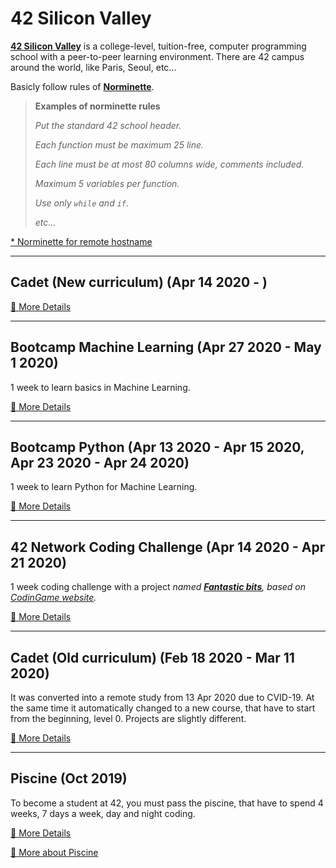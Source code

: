 # 42 Silicon Valley

**[42 Silicon Valley]** is a college-level, tuition-free, computer programming school with a peer-to-peer learning environment. There are 42 campus around the world, like Paris, Seoul, etc...

Basicly follow rules of **[Norminette]**.

> **Examples of norminette rules**
>
> *Put the standard 42 school header.*
>
> *Each function must be maximum 25 line.*
>
> *Each line must be at most 80 columns wide, comments included.*
>
> *Maximum 5 variables per function.*
>
> *Use only `while` and `if`.*
>
> *etc...*

[42 Silicon Valley]: https://www.42.us.org
[Norminette]: https://github.com/lisy0123/42/blob/master/norminette.en.pdf

[* Norminette for remote hostname](https://github.com/MrChafeits/42norme)



---

## Cadet (New curriculum) (Apr 14 2020 - )

[📖 More Details](https://github.com/lisy0123/42/blob/master/Cadet_new/README.md)



---

## Bootcamp Machine Learning (Apr 27 2020 - May 1 2020)

1 week to learn basics in Machine Learning. 

[📖 More Details](https://github.com/lisy0123/42/blob/master/Bootcamp_machine_learning/README.md)



---

## Bootcamp Python (Apr 13 2020 - Apr 15 2020, Apr 23 2020 - Apr 24 2020)

1 week to learn Python for Machine Learning.

[📖 More Details](https://github.com/lisy0123/42/blob/master/Bootcamp_python/README.md)



---

## 42 Network Coding Challenge (Apr 14 2020 - Apr 21 2020)

1 week coding challenge with a project *named [**Fantastic bits**](https://www.codingame.com/multiplayer/bot-programming/fantastic-bits), based on [CodinGame website](https://www.codingame.com).*

[📖 More Details](https://github.com/lisy0123/42/blob/master/42_Network_coding_challenge)



---

## Cadet (Old curriculum) (Feb 18 2020 - Mar 11 2020)

It was converted into a remote study from 13 Apr 2020 due to CVID-19. At the same time it automatically changed to a new course, that have to start from the beginning, level 0. Projects are slightly different. 

[📖 More Details](https://github.com/lisy0123/42/blob/master/Cadet_old/README.md)



---

## Piscine (Oct 2019)

To become a student at 42, you must pass the piscine, that have to spend 4 weeks, 7 days a week, day and night coding. 

[📖 More Details](https://github.com/lisy0123/42/blob/master/Piscine/README.md)

[📖 More about Piscine](https://www.42.us.org/program/piscine)



